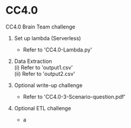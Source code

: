 # CC4.0
CC4.0 Brain Team challenge  
1. Set up lambda (Serverless)  
    - Refer to 'CC4.0-Lambda.py'  
  
2. Data Extraction    
    (i)  Refer to 'output1.csv'  
    (ii) Refer to 'output2.csv'  
  
3. Optional write-up challenge
    - Refer to 'CC4.0-3-Scenario-question.pdf'  
  
4. Optional ETL challenge  
    - a
